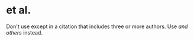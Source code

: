 # et al.

Don't use except in a citation that includes three or more authors. Use *and others* instead.
